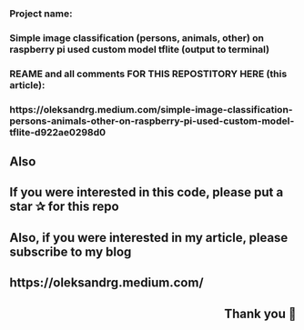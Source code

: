 <h3 align="left">Project name:</h3>
<h3 align="left">Simple image classification (persons, animals, other) on raspberry pi used custom model tflite (output to terminal)</h3>



<h3 align="left">REAME and all comments FOR THIS REPOSTITORY HERE (this article): </h3>
<h3 align="left">https://oleksandrg.medium.com/simple-image-classification-persons-animals-other-on-raspberry-pi-used-custom-model-tflite-d922ae0298d0 </h3>


<script src="https://gist.github.com/oleksandr-g-rock/735ddc94dbbf41691c98d701a7114ebc.js"></script>

<h2 align="left">Also</h2>
<h2 align="left">If you were interested in this code, please put a star ✰ for this repo </h2>
<h2 align="left">Also, if you were interested in my article, please subscribe to my blog </h2>
<h2 align="left"> https://oleksandrg.medium.com/ </h2>

<h2 align="right">Thank you 🙂</h2>
